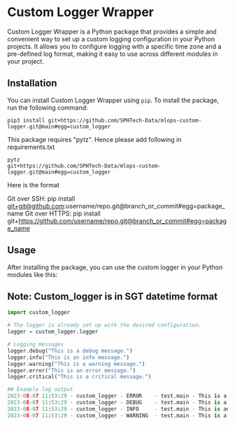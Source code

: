 # Custom Logger Wrapper

Custom Logger Wrapper is a Python package that provides a simple and convenient way to set up a custom logging configuration in your Python projects. It allows you to configure logging with a specific time zone and a pre-defined log format, making it easy to use across different modules in your project.

## Installation

You can install Custom Logger Wrapper using `pip`. To install the package, run the following command:

```
pip3 install git+https://github.com/SPHTech-Data/mlops-custom-logger.git@main#egg=custom_logger

```
This package requires "pytz". Hence please add following in requirements.txt 

```
pytz
git+https://github.com/SPHTech-Data/mlops-custom-logger.git@main#egg=custom_logger

```
Here is the format

Git over SSH:
pip install git+git@github.com:username/repo.git@branch_or_commit#egg=package_name
Git over HTTPS:
pip install git+https://github.com/username/repo.git@branch_or_commit#egg=package_name

## Usage

After installing the package, you can use the custom logger in your Python modules like this:

## Note: Custom_logger is in SGT datetime format

```python
import custom_logger

# The logger is already set up with the desired configuration.
logger = custom_logger.logger

# Logging messages
logger.debug("This is a debug message.")
logger.info("This is an info message.")
logger.warning("This is a warning message.")
logger.error("This is an error message.")
logger.critical("This is a critical message.")

## Example log output
2023-08-07 11:53:29 - custom_logger - ERROR    - test.main - This is a debug message
2023-08-07 11:53:29 - custom_logger - DEBUG    - test.main - This is a debug message
2023-08-07 11:53:29 - custom_logger - INFO     - test.main - This is an info message
2023-08-07 11:53:29 - custom_logger - WARNING  - test.main - This is a warning message

